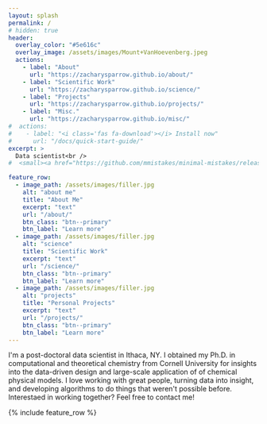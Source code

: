 ```yaml
---
layout: splash
permalink: /
# hidden: true
header:
  overlay_color: "#5e616c"
  overlay_image: /assets/images/Mount+VanHoevenberg.jpeg
  actions:
    - label: "About"
      url: "https://zacharysparrow.github.io/about/"
    - label: "Scientific Work"
      url: "https://zacharysparrow.github.io/science/"
    - label: "Projects"
      url: "https://zacharysparrow.github.io/projects/"
    - label: "Misc."
      url: "https://zacharysparrow.github.io/misc/"
#  actions:
#    - label: "<i class='fas fa-download'></i> Install now"
#      url: "/docs/quick-start-guide/"
excerpt: >
  Data scientist<br />
#  <small><a href="https://github.com/mmistakes/minimal-mistakes/releases/tag/4.24.0">Latest release v4.24.0</a></small>

feature_row:
  - image_path: /assets/images/filler.jpg
    alt: "about me"
    title: "About Me"
    excerpt: "text"
    url: "/about/"
    btn_class: "btn--primary"
    btn_label: "Learn more"
  - image_path: /assets/images/filler.jpg
    alt: "science"
    title: "Scientific Work"
    excerpt: "text"
    url: "/science/"
    btn_class: "btn--primary"
    btn_label: "Learn more"
  - image_path: /assets/images/filler.jpg
    alt: "projects"
    title: "Personal Projects"
    excerpt: "text"
    url: "/projects/"
    btn_class: "btn--primary"
    btn_label: "Learn more"
---
```


I'm a post-doctoral data scientist in Ithaca, NY. I obtained my Ph.D. in computational and theoretical chemistry from Cornell University for insights into the data-driven design and large-scale application of of chemical physical models. I love working with great people, turning data into insight, and developing algorithms to do things that weren't possible before. Interestaed in working together? Feel free to contact me!

{% include feature_row %}
